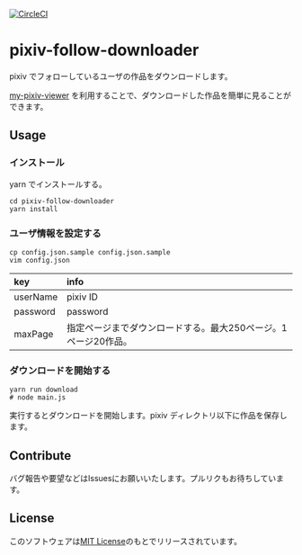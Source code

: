 [![CircleCI](https://circleci.com/gh/junjanjon/my-pixiv-follow-downloader.svg?style=svg)](https://circleci.com/gh/junjanjon/my-pixiv-follow-downloader)

# pixiv-follow-downloader

pixiv でフォローしているユーザの作品をダウンロードします。

[my-pixiv-viewer](https://github.com/junjanjon/my-pixiv-viewer) を利用することで、ダウンロードした作品を簡単に見ることができます。

## Usage

### インストール

yarn でインストールする。

```
cd pixiv-follow-downloader
yarn install
```

### ユーザ情報を設定する

```
cp config.json.sample config.json.sample
vim config.json
```

|key|info|
|:-|:-|
|userName|pixiv ID|
|password|password|
|maxPage|指定ページまでダウンロードする。最大250ページ。1ページ20作品。|


### ダウンロードを開始する

```
yarn run download
# node main.js
```

実行するとダウンロードを開始します。pixiv ディレクトリ以下に作品を保存します。

## Contribute

バグ報告や要望などはIssuesにお願いいたします。プルリクもお待ちしています。

## License

このソフトウェアは[MIT License](LICENSE)のもとでリリースされています。
